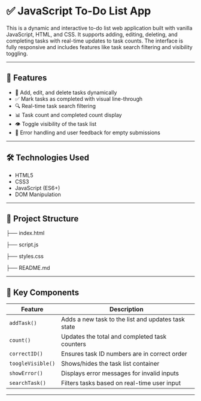 # ✅ JavaScript To-Do List App

This is a dynamic and interactive to-do list web application built with vanilla JavaScript, HTML, and CSS. It supports adding, editing, deleting, and completing tasks with real-time updates to task counts. The interface is fully responsive and includes features like task search filtering and visibility toggling.

---

## 🚀 Features

- 📝 Add, edit, and delete tasks dynamically
- ✅ Mark tasks as completed with visual line-through
- 🔍 Real-time task search filtering
- 📊 Task count and completed count display
- 👁 Toggle visibility of the task list
- 🧠 Error handling and user feedback for empty submissions

---

## 🛠 Technologies Used

- HTML5
- CSS3
- JavaScript (ES6+)
- DOM Manipulation

---

## 📂 Project Structure

├── index.html

├── script.js

├── styles.css

├── README.md

---

## 🧩 Key Components

| Feature          | Description |
|------------------|-------------|
| `addTask()`      | Adds a new task to the list and updates task state |
| `count()`        | Updates the total and completed task counters |
| `correctID()`    | Ensures task ID numbers are in correct order |
| `toogleVisible()`| Shows/hides the task list container |
| `showError()`    | Displays error messages for invalid inputs |
| `searchTask()`   | Filters tasks based on real-time user input |

---
